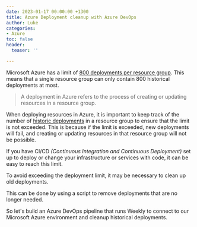 ```yaml
---
date: 2023-01-17 00:00:00 +1300
title: Azure Deployment cleanup with Azure DevOps
author: Luke
categories:
- Azure
toc: false
header:
  teaser: ''

---
```

Microsoft Azure has a limit of [800 deployments per resource group](https://learn.microsoft.com/azure/azure-resource-manager/management/azure-subscription-service-limits?WT.mc_id=AZ-MVP-5004796#resource-group-limits "Resource group limits"). This means that a single resource group can only contain 800 historical deployments at most. 

> A deployment in Azure refers to the process of creating or updating resources in a resource group.

When deploying resources in Azure, it is important to keep track of the number of [historic deployments](https://learn.microsoft.com/en-us/azure/azure-resource-manager/templates/deployment-history?tabs=azure-portal&WT.mc_id=AZ-MVP-5004796 "View deployment history with Azure Resource Manager") in a resource group to ensure that the limit is not exceeded. This is because if the limit is exceeded, new deployments will fail, and creating or updating resources in that resource group will not be possible.

If you have CI/CD _(Continuous Integration and Continuous Deployment)_ set up to deploy or change your infrastructure or services with code, it can be easy to reach this limit.

To avoid exceeding the deployment limit, it may be necessary to clean up old deployments. 

This can be done by using a script to remove deployments that are no longer needed. 

So let's build an Azure DevOps pipeline that runs Weekly to connect to our Microsoft Azure environment and cleanup historical deployments.